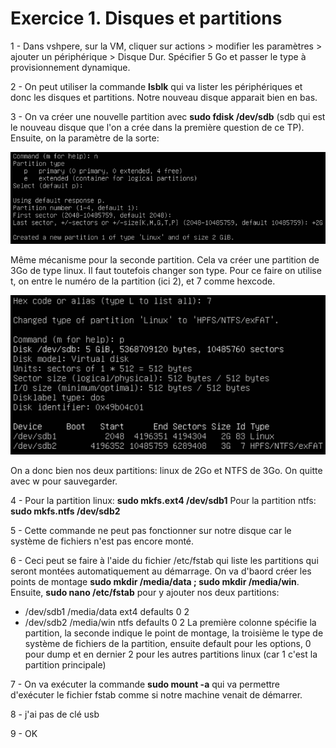 # **Exercice 1. Disques et partitions**

1 - Dans vshpere, sur la VM, cliquer sur actions > modifier les paramètres > ajouter un périphérique > Disque Dur. Spécifier 5 Go et passer le type à provisionnement dynamique.

2 - On peut utiliser la commande **lsblk** qui va lister les périphériques et donc les disques et partitions. Notre nouveau disque apparait bien en bas.

3 - On va créer une nouvelle partition avec **sudo fdisk /dev/sdb** (sdb qui est le nouveau disque que l'on a crée dans la première question de ce TP).
Ensuite, on la paramètre de la sorte:

![img](img/tp5_exo1_1.png)

Même mécanisme pour la seconde partition. Cela va créer une partition de 3Go de type linux. Il faut toutefois changer son type. Pour ce faire on utilise t, on entre le numéro de la partition (ici 2), et 7 comme hexcode.

![img](img/tp5_exo1_2.png)

On a donc bien nos deux partitions: linux de 2Go et NTFS de 3Go. On quitte avec w pour sauvegarder.

4 - Pour la partition linux: **sudo mkfs.ext4 /dev/sdb1**
Pour la partition ntfs: **sudo mkfs.ntfs /dev/sdb2**

5 - Cette commande ne peut pas fonctionner sur notre disque car le système de fichiers n'est pas encore monté.

6 - Ceci peut se faire à l'aide du fichier /etc/fstab qui liste les partitions qui seront montées automatiquement au démarrage. On va d'baord créer les points de montage **sudo mkdir /media/data ; sudo mkdir /media/win**. Ensuite, **sudo nano /etc/fstab** pour y ajouter nos deux partitions:
* /dev/sdb1 /media/data ext4  defaults 0 2
* /dev/sdb2 /media/win  ntfs  defaults 0 2
La première colonne spécifie la partition, la seconde indique le point de montage, la troisième le type de système de fichiers de la partition, ensuite default pour les options, 0 pour dump et en dernier 2 pour les autres partitions linux (car 1 c'est la partition principale)

7 - On va exécuter la commande **sudo mount -a** qui va permettre d'exécuter le fichier fstab comme si notre machine venait de démarrer.

8 - j'ai pas de clé usb

9 - OK
